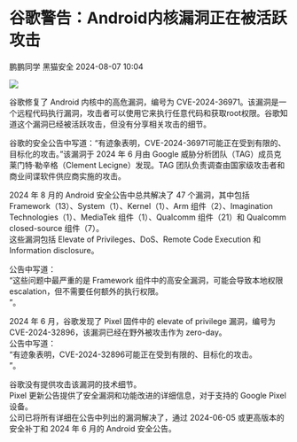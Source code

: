 #  谷歌警告：Android内核漏洞正在被活跃攻击   
鹏鹏同学  黑猫安全   2024-08-07 10:04  
  
![](https://mmbiz.qpic.cn/sz_mmbiz_png/8dBEfDPEceibXXic2V7XWPF80libk2UCibQ8e3ibDCO8YfFd3GegYMzq7TsTNoETtCbvZkaBpH3kPklNDDAQqPFcstA/640?wx_fmt=png&from=appmsg "")  
  
谷歌修复了 Android 内核中的高危漏洞，编号为 CVE-2024-36971。该漏洞是一个远程代码执行漏洞，攻击者可以使用它来执行任意代码和获取root权限。谷歌知道这个漏洞已经被活跃攻击，但没有分享相关攻击的细节。  
  
谷歌的安全公告中写道：“有迹象表明，CVE-2024-36971可能正在受到有限的、目标化的攻击。”该漏洞于 2024 年 6 月由 Google 威胁分析团队（TAG）成员克莱门特·勒辛格（Clement Lecigne）发现。TAG 团队负责调查由国家级攻击者和商业间谍软件供应商实施的攻击。  
  
2024 年 8 月的 Android 安全公告中总共解决了 47 个漏洞，其中包括 Framework（13）、System（1）、Kernel（1）、Arm 组件（2）、Imagination Technologies（1）、MediaTek 组件（1）、Qualcomm 组件（21）和 Qualcomm closed-source 组件（7）。  
这些漏洞包括 Elevate of Privileges、DoS、Remote Code Execution 和 Information disclosure。  
  
公告中写道：  
“这些问题中最严重的是 Framework 组件中的高安全漏洞，可能会导致本地权限 escalation，但不需要任何额外的执行权限。  
”。  
  
2024 年 6 月，谷歌发现了 Pixel 固件中的 elevate of privilege 漏洞，编号为 CVE-2024-32896，该漏洞已经在野外被攻击作为 zero-day。  
公告中写道：  
“有迹象表明，CVE-2024-32896可能正在受到有限的、目标化的攻击。  
”。  
  
谷歌没有提供攻击该漏洞的技术细节。  
Pixel 更新公告提供了安全漏洞和功能改进的详细信息，对于支持的 Google Pixel 设备。  
公司已将所有详细在公告中列出的漏洞解决了，通过 2024-06-05 或更高版本的安全补丁和 2024 年 6 月的 Android 安全公告。  
  
  
